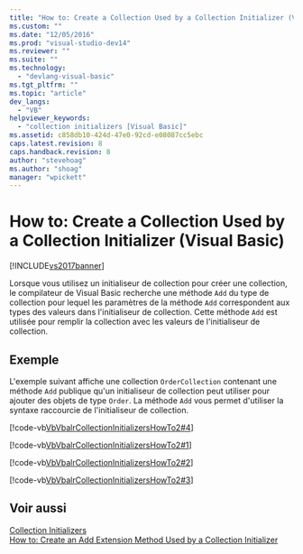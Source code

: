 ```yaml
---
title: "How to: Create a Collection Used by a Collection Initializer (Visual Basic) | Microsoft Docs"
ms.custom: ""
ms.date: "12/05/2016"
ms.prod: "visual-studio-dev14"
ms.reviewer: ""
ms.suite: ""
ms.technology: 
  - "devlang-visual-basic"
ms.tgt_pltfrm: ""
ms.topic: "article"
dev_langs: 
  - "VB"
helpviewer_keywords: 
  - "collection initializers [Visual Basic]"
ms.assetid: c858db10-424d-47e0-92cd-e08087cc5ebc
caps.latest.revision: 8
caps.handback.revision: 8
author: "stevehoag"
ms.author: "shoag"
manager: "wpickett"
---
```

# How to: Create a Collection Used by a Collection Initializer (Visual Basic)
[!INCLUDE[vs2017banner](../../../../csharp/includes/vs2017banner.md)]

Lorsque vous utilisez un initialiseur de collection pour créer une collection, le compilateur de Visual Basic recherche une méthode `Add` du type de collection pour lequel les paramètres de la méthode `Add` correspondent aux types des valeurs dans l'initialiseur de collection.  Cette méthode `Add` est utilisée pour remplir la collection avec les valeurs de l'initialiseur de collection.  
  
## Exemple  
 L'exemple suivant affiche une collection `OrderCollection` contenant une méthode `Add` publique qu'un initialiseur de collection peut utiliser pour ajouter des objets de type `Order`.  La méthode `Add` vous permet d'utiliser la syntaxe raccourcie de l'initialiseur de collection.  
  
 [!code-vb[VbVbalrCollectionInitializersHowTo2#4](../../../../visual-basic/programming-guide/language-features/collection-initializers/codesnippet/VisualBasic/how-to-create-a-collection-used-by-a-collection-initializer_1.vb)]  
  
 [!code-vb[VbVbalrCollectionInitializersHowTo2#1](../../../../visual-basic/programming-guide/language-features/collection-initializers/codesnippet/VisualBasic/how-to-create-a-collection-used-by-a-collection-initializer_2.vb)]  
  
 [!code-vb[VbVbalrCollectionInitializersHowTo2#2](../../../../visual-basic/programming-guide/language-features/collection-initializers/codesnippet/VisualBasic/how-to-create-a-collection-used-by-a-collection-initializer_3.vb)]  
  
 [!code-vb[VbVbalrCollectionInitializersHowTo2#3](../../../../visual-basic/programming-guide/language-features/collection-initializers/codesnippet/VisualBasic/how-to-create-a-collection-used-by-a-collection-initializer_4.vb)]  
  
## Voir aussi  
 [Collection Initializers](../../../../visual-basic/programming-guide/language-features/collection-initializers/index.md)   
 [How to: Create an Add Extension Method Used by a Collection Initializer](../../../../visual-basic/programming-guide/language-features/collection-initializers/how-to-create-an-add-extension-method-used-by-a-collection-initializer.md)